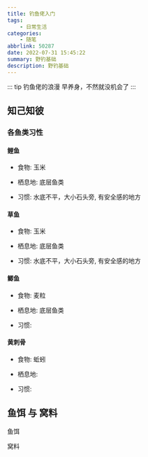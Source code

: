 ```yaml
---
title: 钓鱼佬入门
tags: 
    - 日常生活
categories: 
    - 随笔
abbrlink: 50287
date: 2022-07-31 15:45:22
summary: 野钓基础
description: 野钓基础
---
```


::: tip 钓鱼佬的浪漫
   早养身，不然就没机会了
:::

<!-- more -->

## 知己知彼

### 各鱼类习性

#### 鲤鱼

- 食物: 玉米 

- 栖息地: 底层鱼类

- 习惯:  水底不平，大小石头旁, 有安全感的地方


#### 草鱼

- 食物: 玉米 

- 栖息地: 底层鱼类

- 习惯:  水底不平，大小石头旁, 有安全感的地方



#### 鲫鱼

- 食物: 麦粒

- 栖息地:  底层鱼类

- 习惯: 



#### 黄刺骨

- 食物: 蚯蚓

- 栖息地:  

- 习惯:



## 鱼饵 与 窝料 

鱼饵

窝料

